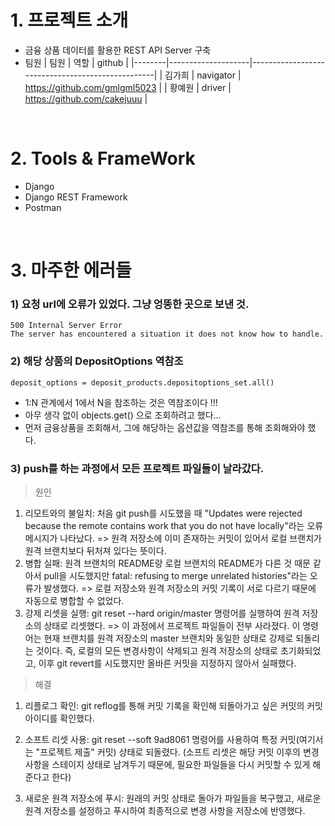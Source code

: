 # 1. 프로젝트 소개
- 금융 상품 데이터를 활용한 REST API Server 구축
- 팀원
    | 팀원   | 역할               | github                                           |
    |--------|--------------------|--------------------------------------------------|
    | 김가희 | navigator         | https://github.com/gmlgml5023 |
    | 황예원 | driver     |  https://github.com/cakejuuu  |


<br>

# 2. Tools & FrameWork
- Django
- Django REST Framework
- Postman

<br>

# 3. 마주한 에러들

### 1) 요청 url에 오류가 있었다. 그냥 엉뚱한 곳으로 보낸 것.
```
500 Internal Server Error
The server has encountered a situation it does not know how to handle.
```


### 2) 해당 상품의 DepositOptions 역참조
```
deposit_options = deposit_products.depositoptions_set.all()
```
- 1:N 관계에서 1에서 N을 참조하는 것은 역참조이다 !!!
- 아무 생각 없이 objects.get() 으로 조회하려고 했다...
- 먼저 금융상품을 조회해서, 그에 해당하는 옵션값을 역참조를 통해 조회해와야 했다.


### 3) push를 하는 과정에서 모든 프로젝트 파일들이 날라갔다.

> 원인
1. 리모트와의 불일치: 처음 git push를 시도했을 때 "Updates were rejected because the remote contains work that you do not have locally"라는 오류 메시지가 나타났다.
    => 원격 저장소에 이미 존재하는 커밋이 있어서 로컬 브랜치가 원격 브랜치보다 뒤처져 있다는 뜻이다.
2. 병합 실패: 원격 브랜치의 README랑 로컬 브랜치의 README가 다른 것 때문 같아서 pull을 시도했지만 fatal: refusing to merge unrelated histories"라는 오류가 발생했다.
=> 로컬 저장소와 원격 저장소의 커밋 기록이 서로 다르기 때문에 자동으로 병합할 수 없었다.
3. 강제 리셋을 실행: git reset --hard origin/master 명령어를 실행하여 원격 저장소의 상태로 리셋했다.
    => 이 과정에서 프로젝트 파일들이 전부 사라졌다. 이 명령어는 현재 브랜치를 원격 저장소의 master 브랜치와 동일한 상태로 강제로 되돌리는 것이다. 즉, 로컬의 모든 변경사항이 삭제되고 원격 저장소의 상태로 초기화되었고, 이후 git revert를 시도했지만 올바른 커밋을 지정하지 않아서 실패했다.

> 해결
1. 리플로그 확인: git reflog를 통해 커밋 기록을 확인해 되돌아가고 싶은 커밋의 커밋아이디를 확인했다.

2. 소프트 리셋 사용: git reset --soft 9ad8061 명령어를 사용하여 특정 커밋(여기서는 "프로젝트 제출" 커밋) 상태로 되돌렸다. (소프트 리셋은 해당 커밋 이후의 변경사항을 스테이지 상태로 남겨두기 때문에, 필요한 파일들을 다시 커밋할 수 있게 해준다고 한다)

3. 새로운 원격 저장소에 푸시: 원래의 커밋 상태로 돌아가 파일들을 복구했고, 새로운 원격 저장소를 설정하고 푸시하여 최종적으로 변경 사항을 저장소에 반영했다.

